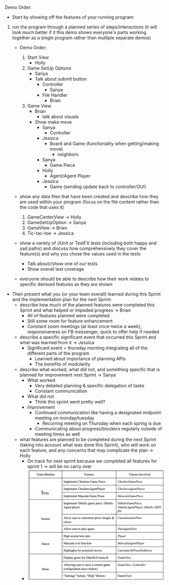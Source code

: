 Demo Order:


* Start by showing off the features of your running program:
1. run the program through a planned series of steps/interactions (it will look much better if it this demo shows everyone's parts working together as a single program rather than multiple separate demos)
    * Demo Order:
        1. Start View 
            * Holly
        2. Game SetUp Options
            * Sanya
            * Talk about submit button
                * Controller
                    * Sanya
                * File Handler
                    * Brian
        3. Game View
            * Brian 
                * talk about visuals
            * Show make move
                * Sanya
                    * Controller 
                * Jessica 
                    * Board and Game (functionality when getting/making move)
                        * neighbors
                * Sanya
                    * Game Piece
                * Holly
                    * Agent/Agent Player
                * Jessica 
                    * Game (sending update back to controller/GUI)
    
    * show any data files that have been created and describe how they are used within your program (focus on the file content rather than the code that uses it)
        1. GameCenterView → Holly
        2. GameSetUpOption → Sanya
        3. GameView → Brian
        4. Tic-tac-toe → Jessica
    * show a variety of JUnit or TestFX tests (including both happy and sad paths) and discuss how comprehensively they cover the feature(s) and why you chose the values used in the tests
        * Talk about//show one of our tests 
        * Show overall test coverage
    * everyone should be able to describe how their work relates to specific demoed features as they are shown
* Then present what you (or your team overall) learned during this Sprint and the implementation plan for the next Sprint:
    * describe how much of the planned features were completed this Sprint and what helped or impeded progress → Brian
        * All of features planned were completed
        * Still some room for feature enhancement 
        * Constant zoom meetings (at least once-twice a week), responsiveness on FB messenger, quick to offer help if needed 
    * describe a specific significant event that occurred this Sprint and what was learned from it → Jessica
        * Significant event  = thursday morning integrating all of the different parts of the program
            * Learned about importance of planning APIs
            * The benefits of modularity
    * describe what worked, what did not, and something specific that is planned for improvement next Sprint → Sanya
        * What worked
            * Very detailed planning & specific delegation of tasks 
            * Constant communication 
        * What did not
            * Think this sprint went pretty well? 
        * Improvement
            * Continued communication like having a designated midpoint meeting on monday/tuesday 
                * Recurring meeting on Thursday when each spring is due 
            * Communicating about progress/blockers regularly outside of meeting times as well
    * what features are planned to be completed during the next Sprint (taking into account what was done this Sprint), who will work on each feature, and any concerns that may complicate the plan → Holly
        * On track for next sprint because we completed all features for sprint 1 → will be no carry over 
        * ![](../plan/sprint_pics/sprint2.png) 